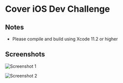 
# Cover iOS Dev Challenge

## Notes

- Please compile and build using Xcode 11.2 or higher

## Screenshots

![Screenshot 1](https://raw.githubusercontent.com/arunabhdas/swiftdevchallenge/master/screenshot_1.jpg?token=AADGYSI7NMWMVDOJDI643EC53GZOQ)

![Screenshot 2](https://raw.githubusercontent.com/arunabhdas/swiftdevchallenge/master/screenshot_2.jpg?token=AADGYSJCAPE6DF363JODU2253GZSK)
